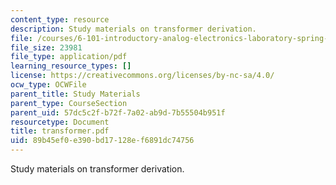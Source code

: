 ```yaml
---
content_type: resource
description: Study materials on transformer derivation.
file: /courses/6-101-introductory-analog-electronics-laboratory-spring-2007/89b45ef0e390bd17128ef6891dc74756_transformer.pdf
file_size: 23981
file_type: application/pdf
learning_resource_types: []
license: https://creativecommons.org/licenses/by-nc-sa/4.0/
ocw_type: OCWFile
parent_title: Study Materials
parent_type: CourseSection
parent_uid: 57dc5c2f-b72f-7a02-ab9d-7b55504b951f
resourcetype: Document
title: transformer.pdf
uid: 89b45ef0-e390-bd17-128e-f6891dc74756
---
```

Study materials on transformer derivation.